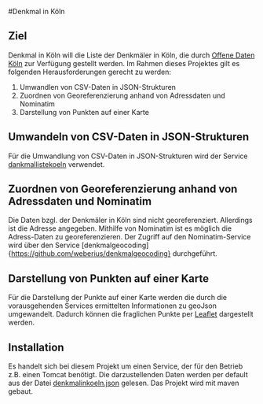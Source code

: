 #Denkmal in Köln

## Ziel

Denkmal in Köln will die Liste der Denkmäler in Köln, die durch [Offene Daten Köln](http://www.offenedaten-koeln.de/) zur Verfügung gestellt werden. Im Rahmen dieses Projektes gilt es folgenden Herausforderungen gerecht zu werden:

1. Umwandlen von CSV-Daten in JSON-Strukturen
2. Zuordnen von Georeferenzierung anhand von Adressdaten und Nominatim
3. Darstellung von Punkten auf einer Karte

## Umwandeln von CSV-Daten in JSON-Strukturen

Für die Umwandlung von CSV-Daten in JSON-Strukturen wird der Service [dankmallistekoeln](https://github.com/weberius/denkmallistekoeln) verwendet. 

## Zuordnen von Georeferenzierung anhand von Adressdaten und Nominatim

Die Daten bzgl. der Denkmäler in Köln sind nicht georeferenziert. Allerdings ist die Adresse angegeben. Mithilfe von Nominatim ist es möglich die Adress-Daten zu georeferenzieren. Der Zugriff auf den Nominatim-Service wird über den Service [denkmalgeocoding]{https://github.com/weberius/denkmalgeocoding} durchgeführt.

## Darstellung von Punkten auf einer Karte

Für die Darstellung der Punkte auf einer Karte werden die durch die vorausgehenden Services ermittelten Informationen zu geoJson umgewandelt. Dadurch können die fraglichen Punkte per [Leaflet](http://leafletjs.com/) dargestellt werden.

## Installation 

Es handelt sich bei diesem Projekt um einen Service, der für den Betrieb z.B. einen Tomcat benötigt. Die darzustellenden Daten werden per default aus der Datei [denkmalinkoeln.json](https://github.com/weberius/denkmalinkoeln/blob/master/src/main/resources/denkmalinkoeln.json) gelesen. Das Projekt wird mit maven gebaut.